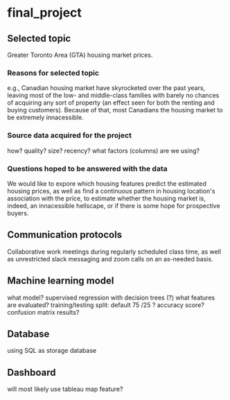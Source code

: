 # final_project

## Selected topic
Greater Toronto Area (GTA) housing market prices.

### Reasons for selected topic
e.g., Canadian housing market have skyrocketed over the past years, leaving most of the low- and middle-class families with barely no chances of acquiring any sort of property (an effect seen for both the renting and buying customers). Because of that, most Canadians the housing market to be extremely innacessible.

### Source data acquired for the project
how?
quality?
size?
recency?
what factors (columns) are we using?

### Questions hoped to be answered with the data
We would like to expore which housing features predict the estimated housing prices, as well as find a continuous pattern in housing location's association with the price, to estimate whether the housing market is, indeed, an innacessible hellscape, or if there is some hope for prospective buyers.

## Communication protocols
Collaborative work meetings during regularly scheduled class time, as well as unrestricted slack messaging and zoom calls on an as-needed basis.

## Machine learning model
what model? supervised regression with decision trees (?)
what features are evaluated?
training/testing split: default 75 /25 ?
accuracy score? confusion matrix results?

## Database
using SQL as storage database

## Dashboard
will most likely use tableau
map feature?
